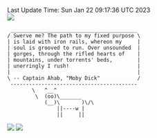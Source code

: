 Last Update Time: 
Sun Jan 22 09:17:36 UTC 2023
<br>![](https://img.shields.io/badge/%E5%A4%A7%E5%AE%B6-%E5%AE%89%E5%AE%89-green)<br>
```
 _________________________________________
/ Swerve me? The path to my fixed purpose \
| is laid with iron rails, whereon my     |
| soul is grooved to run. Over unsounded  |
| gorges, through the rifled hearts of    |
| mountains, under torrents' beds,        |
| unerringly I rush!                      |
|                                         |
\ -- Captain Ahab, "Moby Dick"            /
 -----------------------------------------
        \   ^__^
         \  (oo)\_______
            (__)\       )\/\
                ||----w |
                ||     ||
```
![](https://github-readme-stats.vercel.app/api?username=chenlitw)
![](https://github-readme-stats.vercel.app/api/top-langs/?username=chenlitw)
